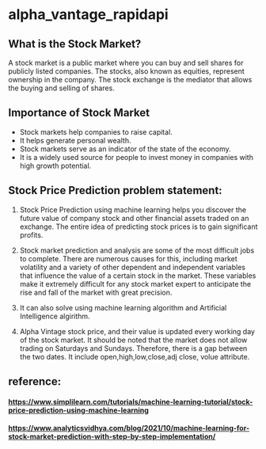 # alpha_vantage_rapidapi

## What is the Stock Market?
A stock market is a public market where you can buy and sell shares for publicly listed companies. The stocks, also known as equities, represent ownership in the company. The stock exchange is the mediator that allows the buying and selling of shares. 

## Importance of Stock Market
* Stock markets help companies to raise capital.
* It helps generate personal wealth.
* Stock markets serve as an indicator of the state of the economy.
* It is a widely used source for people to invest money in companies with high growth potential.


## Stock Price Prediction problem statement:

1. Stock Price Prediction using machine learning helps you discover the future value of company stock and other financial assets traded on an exchange. The entire idea of predicting stock prices is to gain significant profits.

2. Stock market prediction and analysis are some of the most difficult jobs to complete. There are numerous causes for this, including market volatility and a variety of other dependent and independent variables that influence the value of a certain stock in the market. These variables make it extremely difficult for any stock market expert to anticipate the rise and fall of the market with great precision. 

 3. It can also solve using machine learning algorithm and Artificial Intelligence algirithm.
 
 4. Alpha Vintage stock price, and their value is updated every working day of the stock market. It should be noted that the market does not allow trading on Saturdays and Sundays. Therefore, there is a gap between the two dates. It include open,high,low,close,adj close, volue attribute.
 
 
 
 ## reference:
 
 #### https://www.simplilearn.com/tutorials/machine-learning-tutorial/stock-price-prediction-using-machine-learning
 
 #### https://www.analyticsvidhya.com/blog/2021/10/machine-learning-for-stock-market-prediction-with-step-by-step-implementation/

